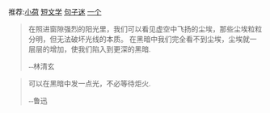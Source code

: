 <p>推荐:<a href="http://www.zww.cn/zw/sect3/">小荷</a>  <a href="https://www.duanwenxue.com/">短文学</a>   
<a href="https://m.juzimi.com/">句子迷</a>    <a href="http://wufazhuce.com/">一个</a>
<blockquote><font face="楷体"><p>在照进窗隙强烈的阳光里，我们可以看见虚空中飞扬的尘埃，那些尘埃粒粒分明，但无法破坏光线的本质。
在黑暗中我们完全看不到尘埃，尘埃就一层层的增加，使我们陷入到更深的黑暗.</p><p>--林清玄</p></font></blockquote>
<blockquote><font face="楷体"><p>可以在黑暗中发一点光，不必等待炬火.</p><p>--鲁迅</p></font></blockquote>
